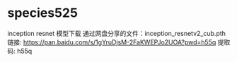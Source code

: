 # species525
 inception resnet
 模型下载 通过网盘分享的文件：inception_resnetv2_cub.pth 链接: https://pan.baidu.com/s/1gYruDjsM-2FaKWEPJo2UOA?pwd=h55q 提取码: h55q
